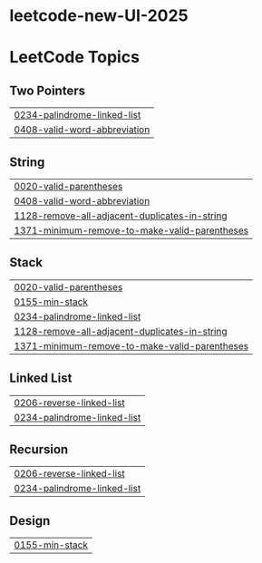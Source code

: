 # leetcode-new-UI-2025
<!---LeetCode Topics Start-->
# LeetCode Topics
## Two Pointers
|  |
| ------- |
| [0234-palindrome-linked-list](https://github.com/AmlanAlok/leetcode-new-UI-2025/tree/master/0234-palindrome-linked-list) |
| [0408-valid-word-abbreviation](https://github.com/AmlanAlok/leetcode-new-UI-2025/tree/master/0408-valid-word-abbreviation) |
## String
|  |
| ------- |
| [0020-valid-parentheses](https://github.com/AmlanAlok/leetcode-new-UI-2025/tree/master/0020-valid-parentheses) |
| [0408-valid-word-abbreviation](https://github.com/AmlanAlok/leetcode-new-UI-2025/tree/master/0408-valid-word-abbreviation) |
| [1128-remove-all-adjacent-duplicates-in-string](https://github.com/AmlanAlok/leetcode-new-UI-2025/tree/master/1128-remove-all-adjacent-duplicates-in-string) |
| [1371-minimum-remove-to-make-valid-parentheses](https://github.com/AmlanAlok/leetcode-new-UI-2025/tree/master/1371-minimum-remove-to-make-valid-parentheses) |
## Stack
|  |
| ------- |
| [0020-valid-parentheses](https://github.com/AmlanAlok/leetcode-new-UI-2025/tree/master/0020-valid-parentheses) |
| [0155-min-stack](https://github.com/AmlanAlok/leetcode-new-UI-2025/tree/master/0155-min-stack) |
| [0234-palindrome-linked-list](https://github.com/AmlanAlok/leetcode-new-UI-2025/tree/master/0234-palindrome-linked-list) |
| [1128-remove-all-adjacent-duplicates-in-string](https://github.com/AmlanAlok/leetcode-new-UI-2025/tree/master/1128-remove-all-adjacent-duplicates-in-string) |
| [1371-minimum-remove-to-make-valid-parentheses](https://github.com/AmlanAlok/leetcode-new-UI-2025/tree/master/1371-minimum-remove-to-make-valid-parentheses) |
## Linked List
|  |
| ------- |
| [0206-reverse-linked-list](https://github.com/AmlanAlok/leetcode-new-UI-2025/tree/master/0206-reverse-linked-list) |
| [0234-palindrome-linked-list](https://github.com/AmlanAlok/leetcode-new-UI-2025/tree/master/0234-palindrome-linked-list) |
## Recursion
|  |
| ------- |
| [0206-reverse-linked-list](https://github.com/AmlanAlok/leetcode-new-UI-2025/tree/master/0206-reverse-linked-list) |
| [0234-palindrome-linked-list](https://github.com/AmlanAlok/leetcode-new-UI-2025/tree/master/0234-palindrome-linked-list) |
## Design
|  |
| ------- |
| [0155-min-stack](https://github.com/AmlanAlok/leetcode-new-UI-2025/tree/master/0155-min-stack) |
<!---LeetCode Topics End-->